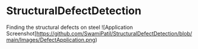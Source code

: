# StructuralDefectDetection
Finding the structural defects on steel
![Application Screenshot]https://github.com/SwamiPatil/StructuralDefectDetection/blob/main/Images/DefectApplication.png)
